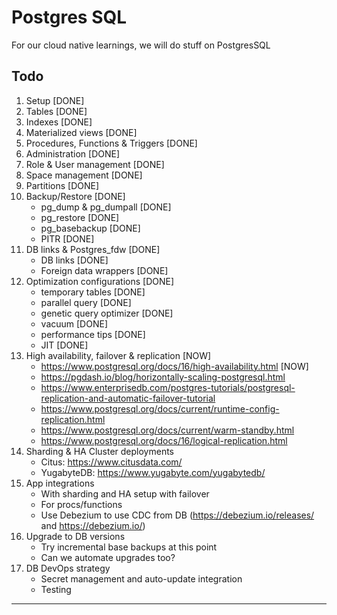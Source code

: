 # Postgres SQL

For our cloud native learnings, we will do stuff on PostgresSQL

## Todo

1. Setup [DONE]
2. Tables [DONE]
3. Indexes [DONE]
4. Materialized views [DONE]
5. Procedures, Functions & Triggers [DONE]
6. Administration [DONE]
7. Role & User management [DONE]
8. Space management [DONE]
9. Partitions [DONE]
10. Backup/Restore [DONE]
    - pg_dump & pg_dumpall [DONE]
    - pg_restore [DONE]
    - pg_basebackup [DONE]
    - PITR [DONE]
11. DB links & Postgres_fdw [DONE]
    - DB links [DONE]
    - Foreign data wrappers [DONE]
12. Optimization configurations [DONE]
    - temporary tables [DONE]
    - parallel query [DONE]
    - genetic query optimizer [DONE]
    - vacuum [DONE]
    - performance tips [DONE]
    - JIT [DONE]
13. High availability, failover & replication [NOW]
    - https://www.postgresql.org/docs/16/high-availability.html [NOW]
    - https://pgdash.io/blog/horizontally-scaling-postgresql.html
    - https://www.enterprisedb.com/postgres-tutorials/postgresql-replication-and-automatic-failover-tutorial
    - https://www.postgresql.org/docs/current/runtime-config-replication.html
    - https://www.postgresql.org/docs/current/warm-standby.html
    - https://www.postgresql.org/docs/16/logical-replication.html
14. Sharding & HA Cluster deployments
    - Citus: https://www.citusdata.com/
    - YugabyteDB: https://www.yugabyte.com/yugabytedb/
15. App integrations
    - With sharding and HA setup with failover
    - For procs/functions
    - Use Debezium to use CDC from DB (https://debezium.io/releases/ and https://debezium.io/)
16. Upgrade to DB versions
    - Try incremental base backups at this point
    - Can we automate upgrades too? 
17. DB DevOps strategy
    - Secret management and auto-update integration
    - Testing

---

